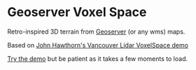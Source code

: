# Geoserver Voxel Space

Retro-inspired 3D terrain from [Geoserver](http://geoserver.org/) (or any wms) maps.

Based on [John Hawthorn's Vancouver Lidar VoxelSpace demo](https://github.com/jhawthorn/VoxelSpace)

[Try the demo](https://irishmarineinstitute.github.io/geoserver-voxel-space/VoxelSpace.html) but be patient as it takes a few moments to load.
